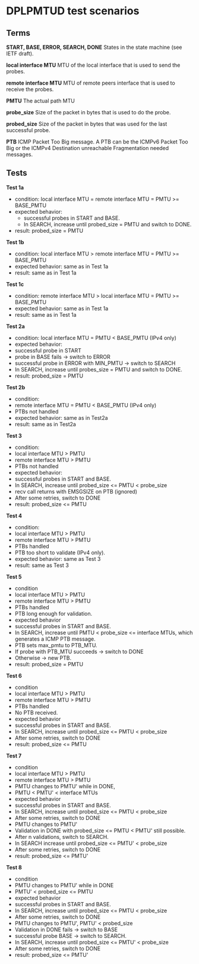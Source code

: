 # DPLPMTUD test scenarios

## Terms

**START, BASE, ERROR, SEARCH, DONE**
States in the state machine (see IETF draft).

**local interface MTU**
MTU of the local interface that is used to send the probes.

**remote interface MTU**
MTU of remote peers interface that is used to receive the probes.

**PMTU**
The actual path MTU

**probe_size**
Size of the packet in bytes that is used to do the probe.

**probed_size**
Size of the packet in bytes that was used for the last successful probe.

**PTB**
ICMP Packet Too Big message. A PTB can be the ICMPv6 Packet Too Big or the ICMPv4 Destination unreachable Fragmentation needed messages.

## Tests

**Test 1a**

* condition: local interface MTU = remote interface MTU = PMTU >= BASE_PMTU 
* expected behavior:
  * successful probes in START and BASE. 
  * In SEARCH, increase until probed_size = PMTU and switch to DONE.
* result: probed_size = PMTU

**Test 1b**

* condition: local interface MTU > remote interface MTU = PMTU >= BASE_PMTU 
* expected behavior: same as in Test 1a
* result: same as in Test 1a

**Test 1c**

* condition: remote interface MTU > local interface MTU = PMTU >= BASE_PMTU 
* expected behavior: same as in Test 1a
* result: same as in Test 1a

**Test 2a**

* condition: local interface MTU = PMTU < BASE_PMTU (IPv4 only)
* expected behavior: 
 * successful probe in START 
 * probe in BASE fails -> switch to ERROR
 * successful probe in ERROR with MIN_PMTU -> switch to SEARCH 
 * In SEARCH, increase until probes_size = PMTU and switch to DONE.
* result: probed_size = PMTU 

**Test 2b**

* condition: 
 * remote interface MTU = PMTU < BASE_PMTU (IPv4 only)
 * PTBs not handled
* expected behavior: same as in Test2a
* result: same as in Test2a

**Test 3**

* condition:
 * local interface MTU > PMTU
 * remote interface MTU > PMTU
 * PTBs not handled
* expected behavior:
 * successful probes in START and BASE. 
 * In SEARCH, increase until probed_size <= PMTU < probe_size 
 * recv call returns with EMSGSIZE on PTB (ignored)
 * After some retries, switch to DONE
* result: probed_size <= PMTU 

**Test 4**

* condition: 
 * local interface MTU > PMTU
 * remote interface MTU > PMTU
 * PTBs handled
 * PTB too short to validate (IPv4 only).
* expected behavior: same as Test 3
* result: same as Test 3

**Test 5**

* condition
 * local interface MTU > PMTU
 * remote interface MTU > PMTU
 * PTBs handled
 * PTB long enough for validation.
* expected behavior
 * successful probes in START and BASE. 
 * In SEARCH, increase until PMTU < probe_size <= interface MTUs, which
generates a ICMP PTB message.
 * PTB sets max_pmtu to PTB_MTU. 
 * If probe with PTB_MTU succeeds -> switch to DONE 
 * Otherwise -> new PTB.
* result: probed_size = PMTU 

**Test 6**

* condition
 * local interface MTU > PMTU
 * remote interface MTU > PMTU
 * PTBs handled
 * No PTB received.
* expected behavior
 * successful probes in START and BASE. 
 * In SEARCH, increase until probed_size <= PMTU < probe_size 
 * After some retries, switch to DONE
* result: probed_size <= PMTU 

**Test 7**

* condition
 * local interface MTU > PMTU
 * remote interface MTU > PMTU
 * PMTU changes to PMTU' while in DONE, 
 * PMTU < PMTU' < interface MTUs
* expected behavior
 * successful probes in START and BASE. 
 * In SEARCH, increase until probed_size <= PMTU < probe_size 
 * After some retries, switch to DONE
 * PMTU changes to PMTU'
 * Validation in DONE with probed_size <= PMTU < PMTU' still possible.
 * After n validations, switch to SEARCH.
 * In SEARCH increase until probed_size <= PMTU' < probe_size 
 * After some retries, switch to DONE
* result: probed_size <= PMTU'

**Test 8**

* condition
 * PMTU changes to PMTU' while in DONE
 * PMTU' < probed_size <= PMTU
* expected behavior
 * successful probes in START and BASE. 
 * In SEARCH, increase until probed_size <= PMTU < probe_size 
 * After some retries, switch to DONE
 * PMTU changes to PMTU', PMTU' < probed_size 
 * Validation in DONE fails -> switch to BASE
 * successful probe BASE -> switch to SEARCH. 
 * In SEARCH, increase until probed_size <= PMTU' < probe_size 
 * After some retries, switch to DONE
* result: probed_size <= PMTU'
